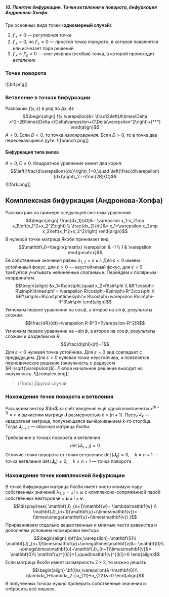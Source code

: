 ##### 10. Понятие бифуркации. Точки ветвления и поворота, бифуркация Андронова-Хопфа.
Три основных вида точек (**одномерный случай**):
1. $f'_x\neq0$ — *регулярная* точка
2. $f'_x=0$, но $f'_\varepsilon\neq0$ — *простая точка поворота*, в которой появляется или исчезает пара решений
3. $f'_x=f'_\varepsilon=0$ — сингулярная (особая) точка, в которой происходит *ветвление*
### Точка поворота
![[bif.png]]
### Ветвление в точках бифуркации
Разложим $f(x,\varepsilon)$ в ряд по $\Delta x,\Delta\varepsilon$
$$\begin{align}
f(x,\varepsilon)&=
\frac12\left(A\times\Delta x^2+2B\times\Delta  x\Delta\varepsilon+C\Delta\varepsilon^2\right)+(***)
\end{align}$$
$A\neq0$. Если $D<0$, то точка *изолированная*. Если $D>0$, то в точке две пересекающиеся дуги.
![[branch.png]]
#### Бифуркация типа вилка
$A=0, C\neq0$. Квадратное уравнение имеет два корня:
$$\left(\frac{d\varepsilon}{dx}\right)_1=0,\quad
\left(\frac{d\varepsilon}{dx}\right)_2=-\frac{2B}{C}$$
![[fork.png]]
## Комплексная бифуркация (Андронова-Хопфа)
Рассмотрим на примере следующей системы уравнений
$$\begin{align}
\frac{dx_1}{dt}&=
\varepsilon x_1-x_2\mp x_1\left(x_1^2+x_2^2\right) \\
\frac{dx_2}{dt}&=
x_1+\varepsilon x_2\mp x_2\left(x_1^2+x_2^2\right)
\end{align}$$
В нулевой точке матрица Якоби принимает вид
$$\mathbf{J}=\begin{pmatrix}
\varepsilon & -1 \\
1 & \varepsilon
\end{pmatrix}$$
Её собственные значения равны $\lambda_{1,2}=\varepsilon\pm i$. Для $\varepsilon<0$ имеем устойчивый фокус, для $\varepsilon>0$ — неустойчивый фокус, для $\varepsilon=0$ требуется учитывать нелинейные слагаемые.
Перейдём к полярным координатам.
$$\begin{align}
&x_1=R\cos\phi,\quad x_2=R\sin\phi \\
&R'\cos\phi-R\sin\phi\times\phi'=
\varepsilon R\cos\phi-R\sin\phi-R^3\cos\phi \\
&R'\sin\phi+R\cos\phi\times\phi'=
R\cos\phi+\varepsilon R\sin\phi-R^3\sin\phi
\end{align}$$
Умножим первое уравнение на $\cos\phi$, а второе на $\sin\phi$, результаты сложим.
$$\frac{dR}{dt}=\varepsilon R-R^3=(\varepsilon-R^2)R$$
Умножим первое уравнение на $-\sin\phi$, а второе на $\cos\phi$, результаты сложим и разделим на $R$.
$$\frac{d\phi}{dt}=1$$
Для $\varepsilon<0$ нулевая точка устойчива. Для $\varepsilon=0$ вид совпадает с предыдущим. Для $\varepsilon>0$ нулевая точка неустойчива, и появляется периодическое решение (окружность с радиусом $R=\sqrt{\varepsilon}$). Любое начальное решение выходит на окружность.
![[complex.png]]
> [!Todo]
> Другой случай

### Нахождение точек поворота и ветвления
Расширим вектор $\bx$ за счёт введения ещё одной компоненты $x^{(n+1)}=\varepsilon$ и вычислим матрицу $\mathbf{J}$ размерностью $n\times (n+1)$. 
Пусть $\mathbf{J}_k$ — квадратная матрица, получающаяся вычёркиванием $k$-го столбца. Тогда $\mathbf{J}_{n+1}$ — обычная матрица Якоби.

Требование в точках поворота и ветвления
$$\det(\mathbf{J}_{n+1})=0$$
Отличие точки поворота от точки ветвления:
$\det(\mathbf{J}_k)=0,\quad k\neq n+1$ — точка ветвления
$\det(\mathbf{J}_k)\neq0,\quad k\neq n+1$ — точка поворота
### Нахождение точек комплексной бифуркации
В точке бифуркации матрица Якоби имеет чисто мнимую пару собственных значений $\lambda_{1,2}=\pm i\times\omega$ с комплексно-сопряжённой парой собственных векторов $\mathbf{w}=\mathbf{u}\pm i\times\mathbf{v}$.
$$\displaylines{
\mathbf{J}_{n+1}\mathbf{w}=
\lambda\mathbf{w} \\
\mathbf{J}_{n+1}(\mathbf{u}+i\times\mathbf{v})=
i\times\omega(\mathbf{u}+i\times\mathbf{v})
}$$
Приравниваем отдельно вещественные и мнимые части равенства и дополняем условием нормировки вектора
$$\begin{align}
\bf(\bx,\varepsilon)=\mathbf{0}\\
\mathbf{J}_{n+1}\times\mathbf{u}+\omega\times\mathbf{v}&=
\mathbf{0}\\
-\omega\times\mathbf{u}+\mathbf{J}_{n+1}\times\mathbf{v}&=
\mathbf{0}\\
\mathbf{u}^{(k)}=1,\quad\mathbf{v}^{(k)}=0
\end{align}$$
Если матрица Якоби имеет размерность $2\times2$, то можно решать
$$\begin{align}
\bf(\bx,\varepsilon)&=\mathbf{0}\\
(\lambda_1+\lambda_2=)a_{11}+a_{22}&=0
\end{align}$$
В полученных точках нужно проверить собственные значения и отбросить всё лишнее.